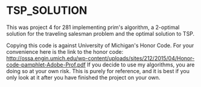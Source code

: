 # TSP_SOLUTION
This was project 4 for 281 implementing prim's algorithm, a 2-optimal solution for the traveling salesman problem and the optimal solution to TSP.

Copying this code is against University of Michigan's Honor Code. 
For your convenience here is the link to the honor code: http://ossa.engin.umich.edu/wp-content/uploads/sites/212/2015/04/Honor-code-pamphlet-Adobe-Prof.pdf
If you decide to use my algorithms, you are doing so at your own risk. This is purely for reference, and it is best if you only look at it after you have finished the project on your own. 
